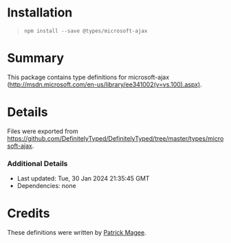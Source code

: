 # Installation
> `npm install --save @types/microsoft-ajax`

# Summary
This package contains type definitions for microsoft-ajax (http://msdn.microsoft.com/en-us/library/ee341002(v=vs.100).aspx).

# Details
Files were exported from https://github.com/DefinitelyTyped/DefinitelyTyped/tree/master/types/microsoft-ajax.

### Additional Details
 * Last updated: Tue, 30 Jan 2024 21:35:45 GMT
 * Dependencies: none

# Credits
These definitions were written by [Patrick Magee](https://github.com/pjmagee).

